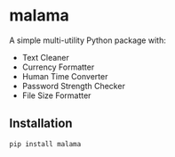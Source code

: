 # malama

A simple multi-utility Python package with:

- Text Cleaner
- Currency Formatter
- Human Time Converter
- Password Strength Checker
- File Size Formatter

## Installation

```bash
pip install malama
